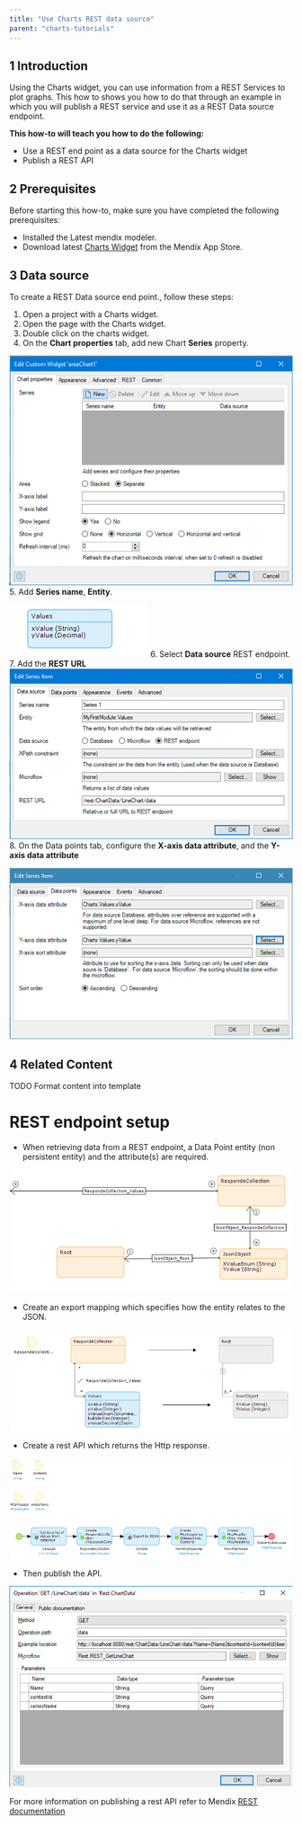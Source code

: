 ```yaml
---
title: "Use Charts REST data source"
parent: "charts-tutorials"
---
```


## 1 Introduction

Using the Charts widget, you can use information from a REST Services to plot graphs. This how to shows you how to do that through an example in which you will publish a REST service and use it as a REST Data source endpoint.

**This how-to will teach you how to do the following:**

* Use a REST end point as a data source for the Charts widget
* Publish a REST API

## 2 Prerequisites

Before starting this how-to, make sure you have completed the following prerequisites:

* Installed the Latest mendix modeler.
* Download latest [Charts Widget](https://appstore.home.mendix.com/link/app/105695/) from the Mendix App Store.

## 3 Data source

To create a REST Data source end point., follow these steps:

1. Open a project with a Charts widget.
2. Open the page with the Charts widget.
3. Double click on the charts widget.
4. On the **Chart properties** tab, add new Chart **Series** property.

![Chart Rest Series](attachments/charts/charts-rest-series.png)
5. Add **Series name**, **Entity**.

![Values entity](attachments/charts/charts-entity.png)
6. Select **Data source** REST endpoint.
7. Add the **REST URL**
![Chart Rest URL](attachments/charts/charts-rest-url.png)
8. On the Data points tab, configure the **X-axis data attribute**, and the **Y-axis data attribute**

![select Data Points](attachments/charts/charts-data-points.png)
## 4 Related Content

TODO Format content into template
# REST endpoint setup

* When retrieving data from a REST endpoint, a Data Point entity (non persistent entity) and the attribute(s) are required.

![Data Point entity](attachments/charts/data-point-entity.png)

* Create an export mapping which specifies how the entity relates to the JSON.

![Sample mapping export](attachments/charts/sample-mapping-export.png)

* Create a rest API which returns the Http response.

![REST microflow](attachments/charts/rest-microflow.png)

* Then publish the API.

![Published rest service](attachments/charts/published-rest-service.png)

For more information on publishing a rest API refer to Mendix [REST documentation](https://docs.mendix.com/refguide/published-rest-operation?utm_source=businessmodeler&utm_medium=software&utm_campaign=modeler)
